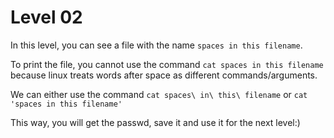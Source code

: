 # **Level 02**
In this level, you can see a file with the name `spaces in this filename`.

To print the file, you cannot use the command `cat spaces in this filename` because linux treats words after space as different commands/arguments.

We can either use the command `cat spaces\ in\ this\ filename` or `cat 'spaces in this filename'`

This way, you will get the passwd, save it and use it for the next level:)
